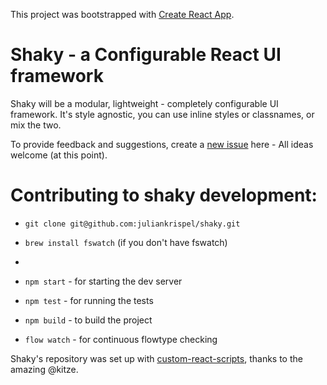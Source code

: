 This project was bootstrapped with [Create React App](https://github.com/facebookincubator/create-react-app).
# Shaky - a Configurable React UI framework
Shaky will be a modular, lightweight - completely configurable UI framework. It's style agnostic, you can use inline styles or classnames, or mix the two.

To provide feedback and suggestions, create a [new issue](issues/new) here - All ideas welcome (at this point).

# Contributing to shaky development:


- `git clone git@github.com:juliankrispel/shaky.git`
- `brew install fswatch` (if you don't have fswatch)
- 

- `npm start` - for starting the dev server
- `npm test` - for running the tests
- `npm build` - to build the project
- `flow watch` - for continuous flowtype checking

Shaky's repository was set up with [custom-react-scripts](/kitze/custom-react-scripts), thanks to the amazing @kitze.
